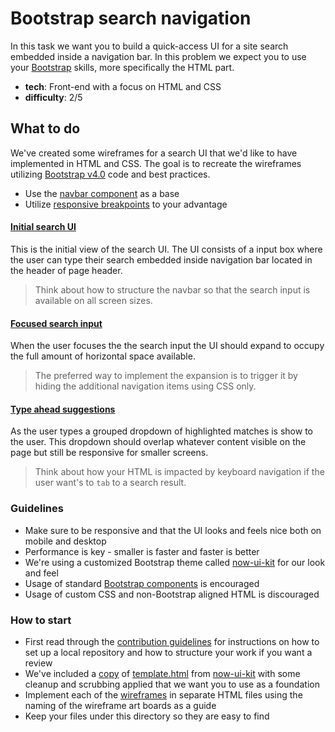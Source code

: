 # Bootstrap search navigation

In this task we want you to build a quick-access UI for a site search embedded inside a navigation bar. In this problem we expect you to use your [Bootstrap](https://getbootstrap.com/) skills, more specifically the HTML part.

- **tech**: Front-end with a focus on HTML and CSS
- **difficulty**: 2/5

## What to do

We've created some wireframes for a search UI that we'd like to have implemented in HTML and CSS. The goal is to recreate the wireframes utilizing [Bootstrap v4.0](https://getbootstrap.com/docs/4.0) code and best practices.

- Use the [navbar component](https://getbootstrap.com/docs/4.0/components/navbar/) as a base
- Utilize [responsive breakpoints](https://getbootstrap.com/docs/4.0/layout/overview/#responsive-breakpoints) to your advantage

#### [Initial search UI](wireframes#artboard0)

This is the initial view of the search UI. The UI consists of a input box where the user can type their search embedded inside navigation bar located in the header of page header.

> Think about how to structure the navbar so that the search input is available on all screen sizes.

#### [Focused search input](wireframes#artboard1)

When the user focuses the the search input the UI should expand to occupy the full amount of horizontal space available.

> The preferred way to implement the expansion is to trigger it by hiding the additional navigation items using CSS only.

#### [Type ahead suggestions](wireframes#artboard2)

As the user types a grouped dropdown of highlighted matches is show to the user. This dropdown should overlap whatever content visible on the page but still be responsive for smaller screens.

> Think about how your HTML is impacted by keyboard navigation if the user want's to `tab` to a search result.

### Guidelines

- Make sure to be responsive and that the UI looks and feels nice both on mobile and desktop
- Performance is key - smaller is faster and faster is better
- We're using a customized Bootstrap theme called [now-ui-kit](http://demos.creative-tim.com/now-ui-kit/index.html) for our look and feel
- Usage of standard [Bootstrap components](https://getbootstrap.com/docs/4.0/components/alerts/https://getbootstrap.com/docs/4.0/components) is encouraged
- Usage of custom CSS and non-Bootstrap aligned HTML is discouraged

### How to start

- First read through the [contribution guidelines](../CONTRIBUTING.md) for instructions on how to set up a local repository and how to structure your work if you want a review
- We've included a [copy](template.html) of [template.html](https://github.com/creativetimofficial/now-ui-kit/blob/master/documentation/template.html) from [now-ui-kit](http://demos.creative-tim.com/now-ui-kit/index.html) with some cleanup and scrubbing applied that we want you to use as a foundation
- Implement each of the [wireframes](wireframes) in separate HTML files using the naming of the wireframe art boards as a guide
- Keep your files under this directory so they are easy to find